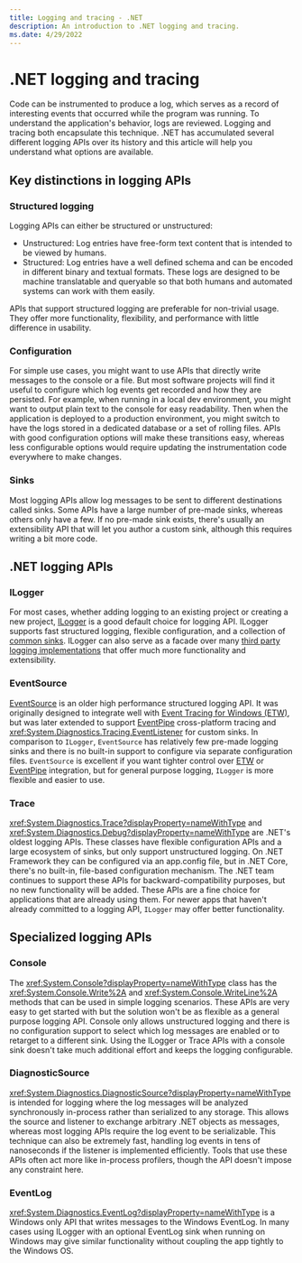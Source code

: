 ```yaml
---
title: Logging and tracing - .NET
description: An introduction to .NET logging and tracing.
ms.date: 4/29/2022
---
```

# .NET logging and tracing

Code can be instrumented to produce a log, which serves as a record of interesting events that occurred while the program was running. To understand the application's behavior, logs are reviewed. Logging and tracing both encapsulate this technique. .NET has accumulated several different logging APIs over its history and this article will help you understand what options are available.

## Key distinctions in logging APIs

### Structured logging

Logging APIs can either be structured or unstructured:

- Unstructured: Log entries have free-form text content that is intended to be viewed by humans.
- Structured: Log entries have a well defined schema and can be encoded in different binary and textual formats. These logs are designed to be machine translatable and queryable so that both humans and automated systems can work with them easily.

APIs that support structured logging are preferable for non-trivial usage. They offer more functionality, flexibility, and performance with little difference in usability.

### Configuration

For simple use cases, you might want to use APIs that directly write messages to the console or a file. But most software projects will find it useful to configure which log events get recorded and how they are persisted. For example, when running in a local dev environment, you might want to output plain text to the console for easy readability. Then when the application is deployed to a production environment, you might switch to have the logs stored in a dedicated database or a set of rolling files. APIs with good configuration options will make these transitions easy, whereas less configurable options would require updating the instrumentation code everywhere to make changes.

### Sinks

Most logging APIs allow log messages to be sent to different destinations called sinks. Some APIs have a large number of pre-made sinks, whereas others only have a few. If no pre-made sink exists, there's usually an extensibility API that will let you author a custom sink, although this requires writing a bit more code.

## .NET logging APIs

### ILogger

For most cases, whether adding logging to an existing project or creating a new project, [ILogger](../extensions/logging.md) is a good default choice for logging API. ILogger supports fast structured logging, flexible configuration, and a collection of [common sinks](../extensions/logging-providers.md#built-in-logging-providers). ILogger can also serve as a facade over many [third party logging implementations](../extensions/logging-providers.md#third-party-logging-providers) that offer much more functionality and extensibility.

### EventSource

[EventSource](./eventsource.md) is an older high performance structured logging API. It was originally designed to integrate well with [Event Tracing for Windows (ETW)](/windows/win32/etw/event-tracing-portal), but was later extended to support [EventPipe](./eventpipe.md) cross-platform tracing and <xref:System.Diagnostics.Tracing.EventListener> for custom sinks. In comparison to `ILogger`, `EventSource` has relatively few pre-made logging sinks and there is no built-in support to configure via separate configuration files. `EventSource` is excellent if you want tighter control over [ETW](/windows/win32/etw/event-tracing-portal) or [EventPipe](./eventpipe.md) integration, but for general purpose logging, `ILogger` is more flexible and easier to use.

### Trace

<xref:System.Diagnostics.Trace?displayProperty=nameWithType> and <xref:System.Diagnostics.Debug?displayProperty=nameWithType> are .NET's oldest logging APIs. These classes have flexible configuration APIs and a large ecosystem of sinks, but only support unstructured logging. On .NET Framework they can be configured via an app.config file, but in .NET Core, there's no built-in, file-based configuration mechanism. The .NET team continues to support these APIs for backward-compatibility purposes, but no new functionality will be added. These APIs are a fine choice for applications that are already using them. For newer apps that haven't already committed to a logging API, `ILogger` may offer better functionality.

## Specialized logging APIs

### Console

The <xref:System.Console?displayProperty=nameWithType> class has the <xref:System.Console.Write%2A> and <xref:System.Console.WriteLine%2A> methods that can be used in simple logging scenarios. These APIs are very easy to get started with but the solution won't be as flexible as a general purpose logging API. Console only allows unstructured logging and there is no configuration support to select which log messages are enabled or to retarget to a different sink. Using the ILogger or Trace APIs with a console sink doesn't take much additional effort and keeps the logging configurable.

### DiagnosticSource

<xref:System.Diagnostics.DiagnosticSource?displayProperty=nameWithType> is intended for logging where the log messages will be analyzed synchronously in-process rather than serialized to any storage. This allows the source and listener to exchange arbitrary .NET objects as messages, whereas most logging APIs require the log event to be serializable. This technique can also be extremely fast, handling log events in tens of nanoseconds if the listener is implemented efficiently. Tools that use these APIs often act more like in-process profilers, though the API doesn't impose any constraint here.

### EventLog

<xref:System.Diagnostics.EventLog?displayProperty=nameWithType> is a Windows only API that writes messages to the Windows EventLog. In many cases using ILogger with an optional EventLog sink when running on Windows may give similar functionality without coupling the app tightly to the Windows OS.
